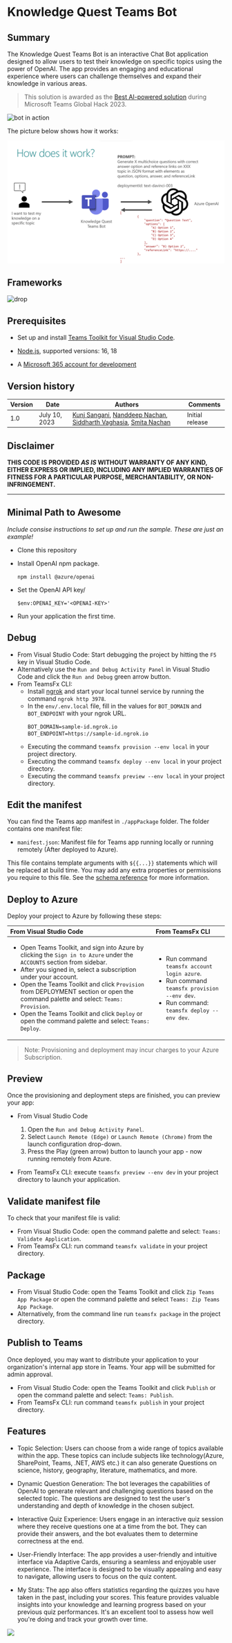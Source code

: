 # Knowledge Quest Teams Bot

## Summary

The Knowledge Quest Teams Bot is an interactive Chat Bot application designed to allow users to test their knowledge on specific topics using the power of OpenAI. The app provides an engaging and educational experience where users can challenge themselves and expand their knowledge in various areas.

> This solution is awarded as the [Best AI-powered solution](https://devblogs.microsoft.com/microsoft365dev/announcing-the-hacktogether-microsoft-teams-global-hack-winners/) during Microsoft Teams Global Hack 2023.

![bot in action](./assets/preview.gif)

The picture below shows how it works:

![How does it work](./assets/how_it_works.png)

## Frameworks

![drop](https://img.shields.io/badge/Bot&nbsp;Framework-4.19.3-green.svg)

## Prerequisites

* Set up and install [Teams Toolkit for Visual Studio Code](https://learn.microsoft.com/en-us/microsoftteams/platform/toolkit/install-teams-toolkit?tabs=vscode).

* [Node.js](https://nodejs.org/), supported versions: 16, 18

* A [Microsoft 365 account for development](https://learn.microsoft.com/microsoftteams/platform/toolkit/tools-prerequisites#accounts-to-build-your-teams-app)


## Version history

Version|Date|Authors|Comments
-------|----|----|--------
1.0|July 10, 2023|[Kunj Sangani](https://github.com/kunj-sangani), [Nanddeep Nachan](https://github.com/nanddeepn), [Siddharth Vaghasia](https://github.com/siddharth-vaghasia), [Smita Nachan](https://github.com/SmitaNachan)|Initial release

## Disclaimer

**THIS CODE IS PROVIDED *AS IS* WITHOUT WARRANTY OF ANY KIND, EITHER EXPRESS OR IMPLIED, INCLUDING ANY IMPLIED WARRANTIES OF FITNESS FOR A PARTICULAR PURPOSE, MERCHANTABILITY, OR NON-INFRINGEMENT.**

---

## Minimal Path to Awesome

_Include consise instructions to set up and run the sample. These are just an example!_

* Clone this repository
* Install OpenAI npm package.

  ```
  npm install @azure/openai
  ```

* Set the OpenAI API key/

  ```
  $env:OPENAI_KEY='<OPENAI-KEY>'
  ```

* Run your application the first time.

## Debug

- From Visual Studio Code: Start debugging the project by hitting the `F5` key in Visual Studio Code.
- Alternatively use the `Run and Debug Activity Panel` in Visual Studio Code and click the `Run and Debug` green arrow button.
- From TeamsFx CLI:
  - Install [ngrok](https://ngrok.com/download) and start your local tunnel service by running the command `ngrok http 3978`.
  - In the `env/.env.local` file, fill in the values for `BOT_DOMAIN` and `BOT_ENDPOINT` with your ngrok URL.
    ```
    BOT_DOMAIN=sample-id.ngrok.io
    BOT_ENDPOINT=https://sample-id.ngrok.io
    ```
  - Executing the command `teamsfx provision --env local` in your project directory.
  - Executing the command `teamsfx deploy --env local` in your project directory.
  - Executing the command `teamsfx preview --env local` in your project directory.

## Edit the manifest

You can find the Teams app manifest in `./appPackage` folder. The folder contains one manifest file:
* `manifest.json`: Manifest file for Teams app running locally or running remotely (After deployed to Azure).

This file contains template arguments with `${{...}}` statements which will be replaced at build time. You may add any extra properties or permissions you require to this file. See the [schema reference](https://docs.microsoft.com/en-us/microsoftteams/platform/resources/schema/manifest-schema) for more information.

## Deploy to Azure

Deploy your project to Azure by following these steps:

| From Visual Studio Code                                                                                                                                                                                                                                                                                                                                                  | From TeamsFx CLI                                                                                                                                                                                                                    |
| :----------------------------------------------------------------------------------------------------------------------------------------------------------------------------------------------------------------------------------------------------------------------------------------------------------------------------------------------------------------------- | :---------------------------------------------------------------------------------------------------------------------------------------------------------------------------------------------------------------------------------- |
| <ul><li>Open Teams Toolkit, and sign into Azure by clicking the `Sign in to Azure` under the `ACCOUNTS` section from sidebar.</li> <li>After you signed in, select a subscription under your account.</li><li>Open the Teams Toolkit and click `Provision` from DEPLOYMENT section or open the command palette and select: `Teams: Provision`.</li><li>Open the Teams Toolkit and click `Deploy` or open the command palette and select: `Teams: Deploy`.</li></ul> | <ul> <li>Run command `teamsfx account login azure`.</li> <li>Run command `teamsfx provision --env dev`.</li> <li>Run command: `teamsfx deploy --env dev`. </li></ul> |

> Note: Provisioning and deployment may incur charges to your Azure Subscription.

## Preview

Once the provisioning and deployment steps are finished, you can preview your app:

- From Visual Studio Code

  1. Open the `Run and Debug Activity Panel`.
  1. Select `Launch Remote (Edge)` or `Launch Remote (Chrome)` from the launch configuration drop-down.
  1. Press the Play (green arrow) button to launch your app - now running remotely from Azure.

- From TeamsFx CLI: execute `teamsfx preview --env dev` in your project directory to launch your application.

## Validate manifest file

To check that your manifest file is valid:

- From Visual Studio Code: open the command palette and select: `Teams: Validate Application`.
- From TeamsFx CLI: run command `teamsfx validate` in your project directory.

## Package

- From Visual Studio Code: open the Teams Toolkit and click `Zip Teams App Package` or open the command palette and select `Teams: Zip Teams App Package`.
- Alternatively, from the command line run `teamsfx package` in the project directory.

## Publish to Teams

Once deployed, you may want to distribute your application to your organization's internal app store in Teams. Your app will be submitted for admin approval.

- From Visual Studio Code: open the Teams Toolkit and click `Publish` or open the command palette and select: `Teams: Publish`.
- From TeamsFx CLI: run command `teamsfx publish` in your project directory.

## Features

* Topic Selection: Users can choose from a wide range of topics available within the app. These topics can include subjects like technology(Azure, SharePoint, Teams, .NET, AWS etc.) it can also generate Questions on science, history, geography, literature, mathematics, and more.

* Dynamic Question Generation: The bot leverages the capabilities of OpenAI to generate relevant and challenging questions based on the selected topic. The questions are designed to test the user's understanding and depth of knowledge in the chosen subject.

* Interactive Quiz Experience: Users engage in an interactive quiz session where they receive questions one at a time from the bot. They can provide their answers, and the bot evaluates them to determine correctness at the end.

* User-Friendly Interface: The app provides a user-friendly and intuitive interface via Adaptive Cards, ensuring a seamless and enjoyable user experience. The interface is designed to be visually appealing and easy to navigate, allowing users to focus on the quiz content.

* My Stats: The app also offers statistics regarding the quizzes you have taken in the past, including your scores. This feature provides valuable insights into your knowledge and learning progress based on your previous quiz performances. It's an excellent tool to assess how well you're doing and track your growth over time.


<img src="https://m365-visitor-stats.azurewebsites.net/teams-dev-samples/samples/bot-knowledge-quest" />
